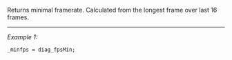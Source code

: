 Returns minimal framerate. Calculated from the longest frame over last 16 frames.


---
*Example 1:*
```sqf
_minfps = diag_fpsMin;
```